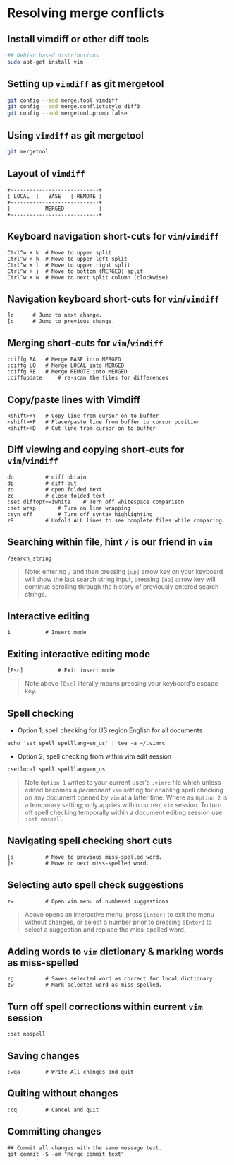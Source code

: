 # Resolving merge conflicts

## Install vimdiff or other diff tools
```bash
## Debian based distributions
sudo apt-get install vim
```

## Setting up `vimdiff` as git mergetool
```bash
git config --add merge.tool vimdiff
git config --add merge.conflictstyle diff3
git config --add mergetool.promp false
```

## Using `vimdiff` as git mergetool
```bash
git mergetool
```

## Layout of `vimdiff`
```
+----------------------------+
| LOCAL  |   BASE   | REMOTE |
+----------------------------+
|           MERGED           |
+----------------------------+
```

## Keyboard navigation short-cuts for `vim`/`vimdiff`
```
Ctrl^w + k 	# Move to upper split
Ctrl^w + h 	# Move to upper left split
Ctrl^w + l 	# Move to upper right split
Ctrl^w + j 	# Move to bottom (MERGED) split
Ctrl^w + w 	# Move to next split column (clockwise)
```

## Navigation keyboard short-cuts for `vim`/`vimdiff`
```
]c 		# Jump to next change.
[c 		# Jump to previous change.
```

## Merging short-cuts for `vim`/`vimdiff`
```
:diffg BA 	# Merge BASE into MERGED
:diffg LO 	# Merge LOCAL into MERGED
:diffg RE 	# Merge REMOTE into MERGED
:diffupdate 	# re-scan the files for differences
```

## Copy/paste lines with Vimdiff
```
<shift>+Y 	# Copy line from cursor on to buffer
<shift>+P 	# Place/paste line from buffer to cursor position
<shift>+D 	# Cut line from cursor on to buffer
```

## Diff viewing and copying short-cuts for `vim`/`vimdiff`
```
do 			# diff obtain
dp 			# diff put
zo 			# open folded text
zc 			# close folded text
:set diffopt+=iwhite 	# Turn off whitespace comparison
:set wrap 		# Turn on line wrapping
:syn off 		# Turn off syntax highlighting
zR 			# Unfold ALL lines to see complete files while comparing.
```

## Searching within file, hint `/` is our friend in `vim`
```
/search_string
```
 > Note: entering `/` and then pressing `[up]` arrow key on your keyboard will
 show the last search string input, pressing `[up]` arrow key will continue
 scrolling through the history of previously entered search strings.

## Interactive editing
```
i 			# Insert mode
```

## Exiting interactive editing mode
```
[Esc] 			# Exit insert mode
```
 > Note above `[Esc]` literally means pressing your keyboard's escape key.

## Spell checking

 - Option 1; spell checking for US region English for all documents
```
echo 'set spell spelllang=en_us' | tee -a ~/.vimrc
```

 - Option 2; spell checking from within vim edit session
```
:setlocal spell spelllang=en_us
```

 > Note `Option 1` writes to your current user's `.vimrc` file which unless
 edited becomes a *permanent* `vim` setting for enabling spell checking on any
 document opened by `vim` at a latter time. Where as `Option 2` is a temporary
 setting; only applies within current `vim` session. To turn off spell checking
 temporally within a document editing session use `:set nospell`

## Navigating spell checking short cuts
```
[s 			# Move to previous miss-spelled word.
]s 			# Move to next miss-spelled word.
```

## Selecting auto spell check suggestions
```
z= 			# Open vim menu of numbered suggestions
```
 > Above opens an interactive menu, press `[Enter]` to exit the menu without
 changes, or select a number prior to pressing `[Enter]` to select a suggestion
 and replace the miss-spelled word.

## Adding words to `vim` dictionary & marking words as miss-spelled
```
zg 			# Saves selected word as correct for local dictionary.
zw 			# Mark selected word as miss-spelled.
```

## Turn off spell corrections within current `vim` session
```
:set nospell
```

## Saving changes
```
:wqa 		# Write All changes and quit
```

## Quiting without changes
```
:cq 		# Cancel and quit
```

## Committing changes
```
## Commit all changes with the same message text.
git commit -S -am "Merge commit text"
```
